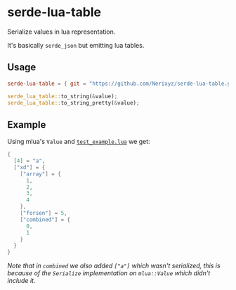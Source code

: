 # serde-lua-table

Serialize values in lua representation.

It's basically `serde_json` but emitting lua tables.

## Usage

```toml
serde-lua-table = { git = "https://github.com/Nerixyz/serde-lua-table.git", tag = "v0.1.1" }
```

```rust
serde_lua_table::to_string(&value);
serde_lua_table::to_string_pretty(&value);
```

## Example

Using mlua's `Value` and [`test_example.lua`](test_example.lua) we get:

```lua
{
  [4] = "a",
  ["xd"] = {
    ["array"] = {
      1,
      2,
      3,
      4
    },
    ["forsen"] = 5,
    ["combined"] = {
      0,
      1
    }
  }
}
```

_Note that in `combined` we also added `["a"]` which wasn't serialized,
this is because of the `Serialize` implementation on `mlua::Value` which didn't include it._